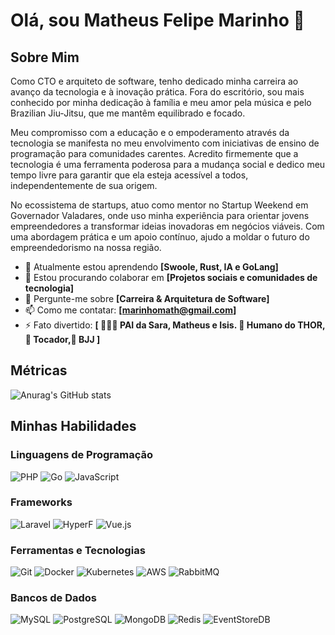 # Olá, sou Matheus Felipe Marinho 👋

## Sobre Mim
Como CTO e arquiteto de software, tenho dedicado minha carreira ao avanço da tecnologia e à inovação prática. Fora do escritório, sou mais conhecido por minha dedicação à família e meu amor pela música e pelo Brazilian Jiu-Jitsu, que me mantêm equilibrado e focado.

Meu compromisso com a educação e o empoderamento através da tecnologia se manifesta no meu envolvimento com iniciativas de ensino de programação para comunidades carentes. Acredito firmemente que a tecnologia é uma ferramenta poderosa para a mudança social e dedico meu tempo livre para garantir que ela esteja acessível a todos, independentemente de sua origem.

No ecossistema de startups, atuo como mentor no Startup Weekend em Governador Valadares, onde uso minha experiência para orientar jovens empreendedores a transformar ideias inovadoras em negócios viáveis. Com uma abordagem prática e um apoio contínuo, ajudo a moldar o futuro do empreendedorismo na nossa região.

- 🌱 Atualmente estou aprendendo **[Swoole, Rust, IA e GoLang]**
- 👯 Estou procurando colaborar em **[Projetos sociais e comunidades de tecnologia]**
- 💬 Pergunte-me sobre **[Carreira & Arquitetura de Software]**
- 📫 Como me contatar: **[marinhomath@gmail.com]**
- ⚡ Fato divertido: **[ 👨‍👧‍👦 PAI da Sara, Matheus e Isis. 🐶 Humano do THOR,🎸 Tocador,🥋 BJJ ]**



## Métricas
![Anurag's GitHub stats](https://github-readme-stats.vercel.app/api?username=MatheusFelipeMarinho&show=reviews,prs_merged,prs_merged_percentage&show_icons=true&theme=dracula)


## Minhas Habilidades

### Linguagens de Programação
![PHP](https://img.shields.io/badge/-PHP-0e1117?style=flat-square&logo=php)
![Go](https://img.shields.io/badge/-Go-0e1117?style=flat-square&logo=go)
![JavaScript](https://img.shields.io/badge/-JavaScript-0e1117?style=flat-square&logo=javascript)

### Frameworks
![Laravel](https://img.shields.io/badge/-Laravel-0e1117?style=flat-square&logo=laravel)
![HyperF](https://img.shields.io/badge/-HyperF-0e1117?style=flat-square&logo=hyperf)
![Vue.js](https://img.shields.io/badge/-Vue.js-0e1117?style=flat-square&logo=vue.js)

### Ferramentas e Tecnologias
![Git](https://img.shields.io/badge/-Git-0e1117?style=flat-square&logo=git)
![Docker](https://img.shields.io/badge/-Docker-0e1117?style=flat-square&logo=docker)
![Kubernetes](https://img.shields.io/badge/-Kubernetes-0e1117?style=flat-square&logo=kubernetes)
![AWS](https://img.shields.io/badge/-AWS-0e1117?style=flat-square&logo=amazonaws)
![RabbitMQ](https://img.shields.io/badge/-RabbitMQ-0e1117?style=flat-square&logo=rabbitmq)

### Bancos de Dados
![MySQL](https://img.shields.io/badge/-MySQL-0e1117?style=flat-square&logo=mysql)
![PostgreSQL](https://img.shields.io/badge/-PostgreSQL-0e1117?style=flat-square&logo=postgresql)
![MongoDB](https://img.shields.io/badge/-MongoDB-0e1117?style=flat-square&logo=mongodb)
![Redis](https://img.shields.io/badge/-Redis-0e1117?style=flat-square&logo=redis)
![EventStoreDB](https://img.shields.io/badge/-EventStoreDB-0e1117?style=flat-square&logo=eventstore)

